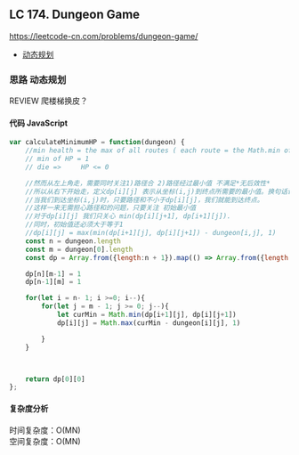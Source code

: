 ## LC 174. Dungeon Game

https://leetcode-cn.com/problems/dungeon-game/

- [动态规划](#思路-动态规划)

### 思路 动态规划

REVIEW 爬楼梯换皮？

#### 代码 JavaScript

```JavaScript
var calculateMinimumHP = function(dungeon) {
    //min health = the max of all routes ( each route = the Math.min of the path)  * (-1) + 1
    // min of HP = 1
    // die =>     HP <= 0

    //然而从左上角走，需要同时关注1)路径合 2)路径经过最小值 不满足*无后效性*
    //所以从右下开始走，定义dp[i][j] 表示从坐标(i,j)到终点所需要的最小值。换句话说
    //当我们到达坐标(i,j)时，只要路径和不小于dp[i][j]，我们就能到达终点。
    //这样一来无需担心路径和的问题，只要关注 初始最小值
    //对于dp[i][j] 我们只关心 min(dp[i][j+1], dp[i+1][j]).
    //同时，初始值还必须大于等于1
    //dp[i][j] = max(min(dp[i+1][j], dp[i][j+1]) - dungeon[i,j], 1)
    const n = dungeon.length
    const m = dungeon[0].length
    const dp = Array.from({length:n + 1}).map(() => Array.from({length: m +1}).fill(Number.MAX_SAFE_INTEGER))

    dp[n][m-1] = 1
    dp[n-1][m] = 1

    for(let i = n- 1; i >=0; i--){
        for(let j = m - 1; j >= 0; j--){
            let curMin = Math.min(dp[i+1][j], dp[i][j+1])
            dp[i][j] = Math.max(curMin - dungeon[i][j], 1)

        }
    }



    return dp[0][0]
};

```

#### 复杂度分析

时间复杂度：O(MN) </br>
空间复杂度：O(MN)
